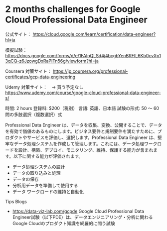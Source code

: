# 2 months challenges for Google Cloud Professional Data Engineer

公式サイト：
https://cloud.google.com/learn/certification/data-engineer?hl=ja

模擬試験：
https://docs.google.com/forms/d/e/1FAIpQLSd4j4bcgbYenBRFIL6Kb0cvXp13qCQ-z6JzowgDxRaPITn56g/viewform?hl=ja

Coursera 対策サイト：
https://jp.coursera.org/professional-certificates/gcp-data-engineering

Udemy 対策サイト：　→ 買う予定なし
https://www.udemy.com/course/google-cloud-professional-data-engineer-s/

時間: 2 hours
登録料: $200（税別）
言語: 英語、日本語
試験の形式: 50 ～ 60 問の多肢選択（複数選択）式

Professional Data Engineer は、データを収集、変換、公開することで、データを有効で価値のあるものにします。ビジネス要件と規制要件を満たすために、プロダクトやサービスを評価し、選択します。Professional Data Engineer は、堅牢なデータ処理システムを作成して管理します。これには、データ処理ワークロードを設計、構築、デプロイ、モニタリング、維持、保護する能力が含まれます。以下に関する能力が評価されます。
- データ処理システムの設計
- データの取り込みと処理
- データの保存
- 分析用データを準備して使用する
- データ ワークロードの維持と自動化

Tips Blogs
- https://data-viz-lab.com/gcpde
Google Cloud Professional Data Engineer試験（以下PDE）は、データエンジニアリング・分析に関わるGoogle Cloudのプロダクト知識を網羅的に問う試験
